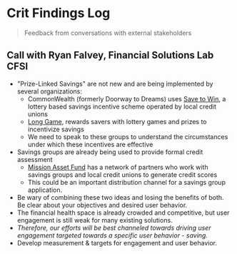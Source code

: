 # Crit Findings Log

> Feedback from conversations with external stakeholders

## Call with Ryan Falvey, Financial Solutions Lab CFSI
  + "Prize-Linked Savings" are not new and are being implemented by several organizations:
    + CommonWealth (formerly Doorway to Dreams) uses [Save to Win](http://www.savetowin.org/), a lottery based savings incentive scheme operated by local credit unions
    + [Long Game](https://www.longgame.co/index.html), rewards savers with lottery games and prizes to incentivize savings
    + We need to speak to these groups to understand the circumstances under which these incentives are effective
  + Savings groups are already being used to provide formal credit assessment
    + [Mission Asset Fund](http://missionassetfund.org/) has a network of partners who work with savings groups and local credit unions to generate credit scores
    + This could be an important distribution channel for a savings group application.
  + Be wary of combining these two ideas and losing the benefits of both. Be clear about your objectives and desired user behavior.
  + The financial health space is already crowded and competitive, but user engagement is still weak for many existing solutions.
  + *Therefore, our efforts will be best channeled towards driving user engagement targeted towards a specific user behavior - saving.*
  + Develop measurement & targets for engagement and user behavior.
